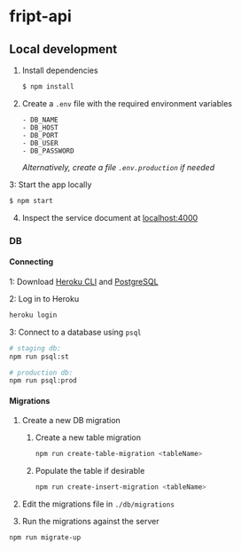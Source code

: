 # fript-api

## Local development

1. Install dependencies

   ```bash
   $ npm install
   ```

2. Create a `.env` file with the required environment variables

   ```
   - DB_NAME
   - DB_HOST
   - DB_PORT
   - DB_USER
   - DB_PASSWORD
   ```

   *Alternatively, create a file `.env.production` if needed*

3: Start the app locally

   ```bash
   $ npm start
   ```

4. Inspect the service document at [localhost:4000][1]

### DB

#### Connecting

1: Download [Heroku CLI][2] and [PostgreSQL][3]

2: Log in to Heroku

   ```bash
   heroku login
   ```

3: Connect to a database using `psql`

   ```bash
   # staging db:
   npm run psql:st

   # production db:
   npm run psql:prod
   ```

#### Migrations

1. Create a new DB migration

   1. Create a new table migration

      ```bash
      npm run create-table-migration <tableName>
      ```

   2. Populate the table if desirable

      ```bash
      npm run create-insert-migration <tableName>
      ```

2. Edit the migrations file in `./db/migrations`

3. Run the migrations against the server

```bash
npm run migrate-up
```

[1]: http://localhost:4000
[2]: https://devcenter.heroku.com/articles/heroku-command-line
[3]: https://www.postgresql.org

